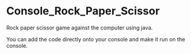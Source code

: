 # Console_Rock_Paper_Scissor
Rock paper scissor game against the computer using java.

You can add the code directly onto your console and make it run on the console. 
